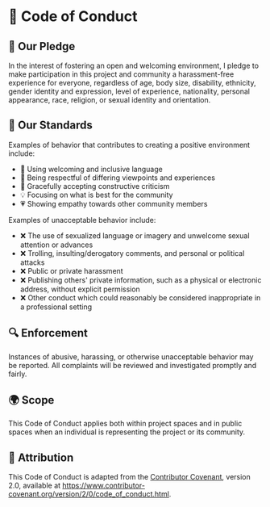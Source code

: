 # 📜 Code of Conduct

## 🌟 Our Pledge

In the interest of fostering an open and welcoming environment, I pledge to make participation in this project and community a harassment-free experience for everyone, regardless of age, body size, disability, ethnicity, gender identity and expression, level of experience, nationality, personal appearance, race, religion, or sexual identity and orientation.

## 🎯 Our Standards

Examples of behavior that contributes to creating a positive environment include:

- 🙏 Using welcoming and inclusive language
- 🧐 Being respectful of differing viewpoints and experiences
- 🤝 Gracefully accepting constructive criticism
- 💡 Focusing on what is best for the community
- 💗 Showing empathy towards other community members

Examples of unacceptable behavior include:

- ❌ The use of sexualized language or imagery and unwelcome sexual attention or advances
- ❌ Trolling, insulting/derogatory comments, and personal or political attacks
- ❌ Public or private harassment
- ❌ Publishing others' private information, such as a physical or electronic address, without explicit permission
- ❌ Other conduct which could reasonably be considered inappropriate in a professional setting

## 🔍 Enforcement

Instances of abusive, harassing, or otherwise unacceptable behavior may be reported. All complaints will be reviewed and investigated promptly and fairly.

## 🌍 Scope

This Code of Conduct applies both within project spaces and in public spaces when an individual is representing the project or its community.

## 🤔 Attribution

This Code of Conduct is adapted from the [Contributor Covenant](https://www.contributor-covenant.org), version 2.0, available at https://www.contributor-covenant.org/version/2/0/code_of_conduct.html.
